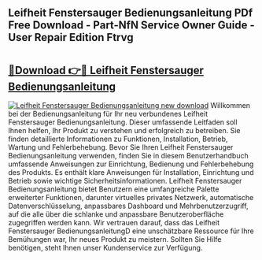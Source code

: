 ## Leifheit Fenstersauger Bedienungsanleitung PDf Free Download - Part-NfN Service Owner Guide - User Repair Edition Ftrvg

# <h2><a href="http://df48g8.blite.top/?on=Leifheit+Fenstersauger+Bedienungsanleitung">🔗Download 👉🔴 Leifheit Fenstersauger Bedienungsanleitung</a></h2>

[![Leifheit Fenstersauger Bedienungsanleitung new download](https://i.imgur.com/lujVjoI.png)](http://df48g8.blite.top/?on=Leifheit+Fenstersauger+Bedienungsanleitung)
Willkommen bei der Bedienungsanleitung für Ihr neu verbundenes Leifheit Fenstersauger Bedienungsanleitung. Dieser umfassende Leitfaden soll Ihnen helfen, Ihr Produkt zu verstehen und erfolgreich zu betreiben. Sie finden detaillierte Informationen zu Funktionen, Installation, Betrieb, Wartung und Fehlerbehebung. Bevor Sie Ihren Leifheit Fenstersauger Bedienungsanleitung verwenden, finden Sie in diesem Benutzerhandbuch umfassende Anweisungen zur Einrichtung, Bedienung und Fehlerbehebung des Produkts. Es enthält klare Anweisungen für Installation, Einrichtung und Betrieb sowie wichtige Sicherheitsinformationen. Leifheit Fenstersauger Bedienungsanleitung bietet Benutzern eine umfangreiche Palette erweiterter Funktionen, darunter virtuelles privates Netzwerk, automatische Datenverschlüsselung, anpassbares Dashboard und Mehrbenutzerzugriff, auf die alle über die schlanke und anpassbare Benutzeroberfläche zugegriffen werden kann. Wir vertrauen darauf, dass das Leifheit Fenstersauger BedienungsanleitungD eine unschätzbare Ressource für Ihre Bemühungen war, Ihr neues Produkt zu meistern. Sollten Sie Hilfe benötigen, steht Ihnen unser Kundenservice zur Verfügung.
